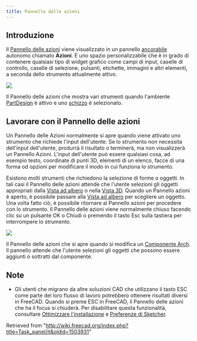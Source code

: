 ```yaml
---
title: Pannello delle azioni
---
```

## Introduzione

Il [Pannello delle azioni](/Task_panel "Task panel") viene visualizzato in un pannello [ancorabile](/Combo_view/it#Dock_Task_panel_on_top_of_Combo_view "Combo view/it") autonomo chiamato **Azioni**. È uno spazio personalizzabile che è in grado di contenere qualsiasi tipo di widget grafico come campi di input, caselle di controllo, caselle di selezione, pulsanti, etichette, immagini e altri elementi, a seconda dello strumento attualmente attivo.

![](/images/FreeCAD_Combo_view_Task_panel.png)

Il Pannello delle azioni che mostra vari strumenti quando l'ambiente [PartDesign](/PartDesign_Workbench/it "PartDesign Workbench/it") è attivo e uno [schizzo](/Sketch/it "Sketch/it") è selezionato.

## Lavorare con il Pannello delle azioni

Un Pannello delle Azioni normalmente si apre quando viene attivato uno strumento che richiede l'input dell'utente. Se lo strumento non necessita dell'input dell'utente, produrrà il risultato o terminerà, ma non visualizzerà un Pannello Azioni. L'input dell'utente può essere qualsiasi cosa, ad esempio testo, coordinate di punti 3D, elementi di un elenco, facce di una forma od opzioni per modificare il modo in cui funziona lo strumento.

Esistono molti strumenti che richiedono la selezione di forme o oggetti. In tali casi il Pannello delle azioni attende che l'utente selezioni gli oggetti appropriati dalla [Vista ad albero](/Tree_view/it "Tree view/it") o nella [Vista 3D](/3D_view/it "3D view/it"). Quando un Pannello azioni è aperto, è possibile passare alla [Vista ad albero](/Tree_view/it "Tree view/it") per scegliere un oggetto. Una volta fatto ciò, è possibile ritornare al Pannello azioni per procedere con lo strumento. Il Pannello delle azioni viene normalmente chiuso facendo clic su un pulsante OK o Chiudi o premendo il tasto Esc sulla tastiera per interrompere lo strumento.

![](/images/FreeCAD_Combo_view_Task_panel_ArchComponent.png)

Il Pannello delle azioni che si apre quando si modifica un [Componente Arch](/Arch_Component/it "Arch Component/it"). Il pannello attende che l'utente selezioni gli oggetti che possono essere aggiunti o sottratti dal componente.

## Note

* Gli utenti che migrano da altre soluzioni CAD che utilizzano il tasto ESC come parte del loro flusso di lavoro potrebbero ottenere risultati diversi in FreeCAD. Quando si preme ESC in FreeCAD, il Pannello delle azioni che ha il focus si chiuderà. Per disabilitare questa funzionalità, consultare [Ottimizzare l'installazione](/Fine-tuning/it#Escape_key "Fine-tuning/it") e [Preferenze di Sketcher](/Sketcher_Preferences/it#Generale "Sketcher Preferences/it").

Retrieved from "<http://wiki.freecad.org/index.php?title=Task_panel/it&oldid=1503931>"